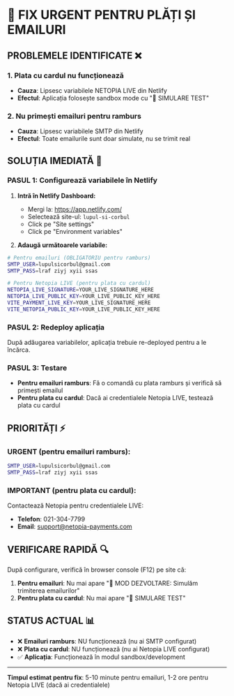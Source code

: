 # 🚨 FIX URGENT PENTRU PLĂȚI ȘI EMAILURI

## PROBLEMELE IDENTIFICATE ❌

### 1. Plata cu cardul nu funcționează

- **Cauza**: Lipsesc variabilele NETOPIA LIVE din Netlify
- **Efectul**: Aplicația folosește sandbox mode cu "🧪 SIMULARE TEST"

### 2. Nu primești emailuri pentru ramburs

- **Cauza**: Lipsesc variabilele SMTP din Netlify
- **Efectul**: Toate emailurile sunt doar simulate, nu se trimit real

## SOLUȚIA IMEDIATĂ 🔧

### PASUL 1: Configurează variabilele în Netlify

1. **Intră în Netlify Dashboard:**

   - Mergi la: https://app.netlify.com/
   - Selectează site-ul: `lupul-si-corbul`
   - Click pe "Site settings"
   - Click pe "Environment variables"

2. **Adaugă următoarele variabile:**

```bash
# Pentru emailuri (OBLIGATORIU pentru ramburs)
SMTP_USER=lupulsicorbul@gmail.com
SMTP_PASS=lraf ziyj xyii ssas

# Pentru Netopia LIVE (pentru plata cu cardul)
NETOPIA_LIVE_SIGNATURE=YOUR_LIVE_SIGNATURE_HERE
NETOPIA_LIVE_PUBLIC_KEY=YOUR_LIVE_PUBLIC_KEY_HERE
VITE_PAYMENT_LIVE_KEY=YOUR_LIVE_SIGNATURE_HERE
VITE_NETOPIA_PUBLIC_KEY=YOUR_LIVE_PUBLIC_KEY_HERE
```

### PASUL 2: Redeploy aplicația

După adăugarea variabilelor, aplicația trebuie re-deployed pentru a le încărca.

### PASUL 3: Testare

- **Pentru emailuri ramburs**: Fă o comandă cu plata ramburs și verifică să primești emailul
- **Pentru plata cu cardul**: Dacă ai credentialele Netopia LIVE, testează plata cu cardul

## PRIORITĂȚI ⚡

### URGENT (pentru emailuri ramburs):

```bash
SMTP_USER=lupulsicorbul@gmail.com
SMTP_PASS=lraf ziyj xyii ssas
```

### IMPORTANT (pentru plata cu cardul):

Contactează Netopia pentru credentialele LIVE:

- **Telefon**: 021-304-7799
- **Email**: support@netopia-payments.com

## VERIFICARE RAPIDĂ 🔍

După configurare, verifică în browser console (F12) pe site că:

1. **Pentru emailuri**: Nu mai apare "🔧 MOD DEZVOLTARE: Simulăm trimiterea emailurilor"
2. **Pentru plata cu cardul**: Nu mai apare "🧪 SIMULARE TEST"

## STATUS ACTUAL 📊

- ❌ **Emailuri ramburs**: NU funcționează (nu ai SMTP configurat)
- ❌ **Plata cu cardul**: NU funcționează (nu ai Netopia LIVE configurat)
- ✅ **Aplicația**: Funcționează în modul sandbox/development

---

**Timpul estimat pentru fix**: 5-10 minute pentru emailuri, 1-2 ore pentru Netopia LIVE (dacă ai credentialele)
